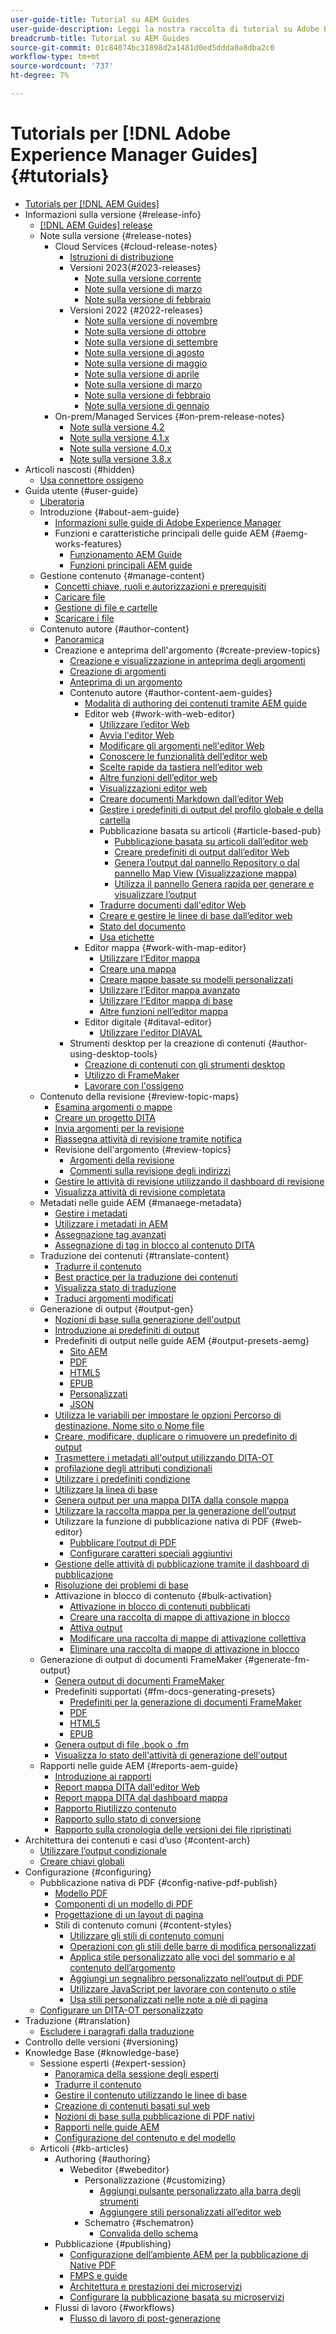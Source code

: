 ```yaml
---
user-guide-title: Tutorial su AEM Guides
user-guide-description: Leggi la nostra raccolta di tutorial su Adobe Experience Manager Guides.
breadcrumb-title: Tutorial su AEM Guides
source-git-commit: 01c84074bc31898d2a1481d0ed5ddda0a8dba2c0
workflow-type: tm+mt
source-wordcount: '737'
ht-degree: 7%

---
```



# Tutorials per [!DNL Adobe Experience Manager Guides] {#tutorials}

+ [Tutorials per [!DNL AEM Guides]](overview.md)
+ Informazioni sulla versione {#release-info}
   + [[!DNL AEM Guides] release](./release-info/latest-release-info.md)
   + Note sulla versione {#release-notes}
      + Cloud Services {#cloud-release-notes}
         + [Istruzioni di distribuzione](./release-info/deploy-xml-on-aemaacs.md)
         + Versioni 2023{#2023-releases}
            + [Note sulla versione corrente](./release-info/release-notes-2023.4.0.md)
            + [Note sulla versione di marzo](./release-info/release-notes-2023.3.0.md)
            + [Note sulla versione di febbraio](./release-info/release-notes-2023.2.0.md)
         + Versioni 2022 {#2022-releases}
            + [Note sulla versione di novembre](./release-info/release-notes-2022.11.0.md)
            + [Note sulla versione di ottobre](./release-info/release-notes-2022.10.0.md)
            + [Note sulla versione di settembre](./release-info/release-notes-2022.9.0.md)
            + [Note sulla versione di agosto](./release-info/release-notes-2022.8.0.md)
            + [Note sulla versione di maggio](./release-info/release-notes-2022.5.0.md)
            + [Note sulla versione di aprile](./release-info/release-notes-2022.4.0.md)
            + [Note sulla versione di marzo](./release-info/release-notes-2022.3.0.md)
            + [Note sulla versione di febbraio](./release-info/release-notes-2022.2.0.md)
            + [Note sulla versione di gennaio](./release-info/release-notes-2022.1.0.md)
      + On-prem/Managed Services {#on-prem-release-notes}
         + [Note sulla versione 4.2](./release-info/release-notes-4.2.md)
         + [Note sulla versione 4.1.x](./release-info/release-notes-4.1.md)
         + [Note sulla versione 4.0.x](https://helpx.adobe.com/xml-documentation-for-experience-manager/release-note/release-notes-xml-documentation-solution-4-0.html)
         + [Note sulla versione 3.8.x](https://helpx.adobe.com/xml-documentation-for-experience-manager/release-note/release-notes-xml-documentation-solution-3-8.html)
+ Articoli nascosti {#hidden}
   + [Usa connettore ossigeno](./oxygen-connector/use-aem-connector.md)
+ Guida utente {#user-guide}
   + [Liberatoria](./user-guide/rebranding-disclaimer.md)
   + Introduzione {#about-aem-guide}
      + [Informazioni sulle guide di Adobe Experience Manager](./user-guide/intro.md)
      + Funzioni e caratteristiche principali delle guide AEM {#aemg-works-features}
         + [Funzionamento AEM Guide](./user-guide/intro-how-dxml-works.md)
         + [Funzioni principali AEM guide](./user-guide/intro-dxml-features.md)
   + Gestione contenuto {#manage-content}
      + [Concetti chiave, ruoli e autorizzazioni e prerequisiti](./user-guide/authoring.md)
      + [Caricare file](./user-guide/authoring-upload-existing-files.md)
      + [Gestione di file e cartelle](./user-guide/authoring-file-management.md)
      + [Scaricare i file](./user-guide/authoring-download-assets.md)
   + Contenuto autore {#author-content}
      + [Panoramica](./user-guide/authoring-content.md)
      + Creazione e anteprima dell&#39;argomento {#create-preview-topics}
         + [Creazione e visualizzazione in anteprima degli argomenti](./user-guide/create-preview-topics.md)
         + [Creazione di argomenti](./user-guide/web-editor-create-topics.md)
         + [Anteprima di un argomento](./user-guide/web-editor-preview-topics.md)
         + Contenuto autore {#author-content-aem-guides}
            + [Modalità di authoring dei contenuti tramite AEM guide](./user-guide/authoring-content-xml-doc.md)
            + Editor web {#work-with-web-editor}
               + [Utilizzare l’editor Web](./user-guide/web-editor.md)
               + [Avvia l&#39;editor Web](./user-guide/web-editor-launch-editor.md)
               + [Modificare gli argomenti nell&#39;editor Web](./user-guide/web-editor-edit-topics.md)
               + [Conoscere le funzionalità dell’editor web](./user-guide/web-editor-features.md)
               + [Scelte rapide da tastiera nell’editor web](./user-guide/web-editor-keyboard-shortcuts.md)
               + [Altre funzioni dell’editor web](./user-guide/web-editor-other-features.md)
               + [Visualizzazioni editor web](./user-guide/web-editor-views.md)
               + [Creare documenti Markdown dall’editor Web](./user-guide/web-editor-markdown-topic.md)
               + [Gestire i predefiniti di output del profilo globale e della cartella](./user-guide/web-editor-manage-output-presets.md)
               + Pubblicazione basata su articoli {#article-based-pub}
                  + [Pubblicazione basata su articoli dall’editor web](./user-guide/web-editor-article-publishing.md)
                  + [Creare predefiniti di output dall’editor Web](./user-guide/web-editor-article-publishing-presets.md)
                  + [Genera l’output dal pannello Repository o dal pannello Map View (Visualizzazione mappa)](./user-guide/web-editor-article-publishing-output.md)
                  + [Utilizza il pannello Genera rapida per generare e visualizzare l’output](./user-guide/web-editor-quick-generate-panel.md)
               + [Tradurre documenti dall&#39;editor Web](./user-guide/translate-documents-web-editor.md)
               + [Creare e gestire le linee di base dall’editor web](./user-guide/web-editor-baseline.md)
               + [Stato del documento](./user-guide/web-editor-document-states.md)
               + [Usa etichette](./user-guide/web-editor-use-label.md)
            + Editor mappa {#work-with-map-editor}
               + [Utilizzare l’Editor mappa](./user-guide/map-editor.md)
               + [Creare una mappa](./user-guide/map-editor-create-map.md)
               + [Creare mappe basate su modelli personalizzati](./user-guide/create-maps-customized-templates.md)
               + [Utilizzare l’Editor mappa avanzato](./user-guide/map-editor-advanced-map-editor.md)
               + [Utilizzare l&#39;Editor mappa di base](./user-guide/map-editor-basic-map-editor.md)
               + [Altre funzioni nell’editor mappa](./user-guide/map-editor-other-features.md)
            + Editor digitale {#ditaval-editor}
               + [Utilizzare l&#39;editor DIAVAL](./user-guide/id17C5E0U0OQE.md)
         + Strumenti desktop per la creazione di contenuti {#author-using-desktop-tools}
            + [Creazione di contenuti con gli strumenti desktop](./user-guide/author-desktop-tools.md)
            + [Utilizzo di FrameMaker](./user-guide/author-desktop-framemaker.md)
            + [Lavorare con l&#39;ossigeno](./user-guide/author-desktop-oxygen.md)
   + Contenuto della revisione {#review-topic-maps}
      + [Esamina argomenti o mappe](./user-guide/review.md)
      + [Creare un progetto DITA](./user-guide/authoring-create-dita-project.md)
      + [Invia argomenti per la revisione](./user-guide/review-send-topics-for-review.md)
      + [Riassegna attività di revisione tramite notifica](./user-guide/reassign-review-using-notification.md)
      + Revisione dell&#39;argomento {#review-topics}
         + [Argomenti della revisione](./user-guide/review-topics.md)
         + [Commenti sulla revisione degli indirizzi](./user-guide/review-address-review-comments.md)
      + [Gestire le attività di revisione utilizzando il dashboard di revisione](./user-guide/review-manage-tasks-review-dashboard.md)
      + [Visualizza attività di revisione completata](./user-guide/review-view-completed-task.md)
   + Metadati nelle guide AEM {#manaege-metadata}
      + [Gestire i metadati](./user-guide/manage-metadata.md)
      + [Utilizzare i metadati in AEM](./user-guide/metadata-dita.md)
      + [Assegnazione tag avanzati](./user-guide/web-editor-smart-tagging.md)
      + [Assegnazione di tag in blocco al contenuto DITA](./user-guide/map-editor-bulk-tagging.md)
   + Traduzione dei contenuti {#translate-content}
      + [Tradurre il contenuto](./user-guide/translation.md)
      + [Best practice per la traduzione dei contenuti](./user-guide/translation-first-time.md)
      + [Visualizza stato di traduzione](./user-guide/translation-view-trans-state-6234.md)
      + [Traduci argomenti modificati](./user-guide/translation-modified-topics-6234.md)
   + Generazione di output {#output-gen}
      + [Nozioni di base sulla generazione dell&#39;output](./user-guide/generate-output.md)
      + [Introduzione ai predefiniti di output](./user-guide/generate-output-understand-presets.md)
      + Predefiniti di output nelle guide AEM {#output-presets-aemg}
         + [Sito AEM](./user-guide/generate-output-aem-site.md)
         + [PDF](./user-guide/generate-output-pdf.md)
         + [HTML5](./user-guide/generate-output-html5.md)
         + [EPUB](./user-guide/generate-output-epub.md)
         + [Personalizzati](./user-guide/generate-output-custom.md)
         + [JSON](./user-guide/generate-output-json.md)
      + [Utilizza le variabili per impostare le opzioni Percorso di destinazione, Nome sito o Nome file](./user-guide/generate-output-use-variables.md)
      + [Creare, modificare, duplicare o rimuovere un predefinito di output](./user-guide/generate-output-create-edit-preset.md)
      + [Trasmettere i metadati all&#39;output utilizzando DITA-OT](./user-guide/pass-metadata-dita-ot.md)
      + [profilazione degli attributi condizionali](./user-guide/generate-output-conditional-attribute-profiling.md)
      + [Utilizzare i predefiniti condizione](./user-guide/generate-output-use-condition-presets.md)
      + [Utilizzare la linea di base](./user-guide/generate-output-use-baseline-for-publishing.md)
      + [Genera output per una mappa DITA dalla console mappa](./user-guide/generate-output-for-a-dita-map.md)
      + [Utilizzare la raccolta mappa per la generazione dell&#39;output](./user-guide/generate-output-use-map-collection-output-generation.md)
      + Utilizzare la funzione di pubblicazione nativa di PDF {#web-editor}
         + [Pubblicare l’output di PDF](./web-editor/native-pdf-web-editor.md)
         + [Configurare caratteri speciali aggiuntivi](./web-editor/configure-additional-special-characters.md)
      + [Gestione delle attività di pubblicazione tramite il dashboard di pubblicazione](./user-guide/generate-output-publish-dashboard.md)
      + [Risoluzione dei problemi di base](./user-guide/generate-output-basic-troubleshooting.md)
      + Attivazione in blocco di contenuto {#bulk-activation}
         + [Attivazione in blocco di contenuti pubblicati](./user-guide/conf-bulk-activation.md)
         + [Creare una raccolta di mappe di attivazione in blocco](./user-guide/conf-bulk-activation-create-map-collection.md)
         + [Attiva output](./user-guide/conf-bulk-activation-publish-map-collection.md)
         + [Modificare una raccolta di mappe di attivazione collettiva](./user-guide/conf-bulk-activation-edit-map-collection.md)
         + [Eliminare una raccolta di mappe di attivazione in blocco](./user-guide/conf-bulk-activation-delete-map-collection.md)
   + Generazione di output di documenti FrameMaker {#generate-fm-output}
      + [Genera output di documenti FrameMaker](./user-guide/fm-output-generatation.md)
      + Predefiniti supportati {#fm-docs-generating-presets}
         + [Predefiniti per la generazione di documenti FrameMaker](./user-guide/fm-output-understand-presets.md)
         + [PDF](./user-guide/fm-output-pdf-preset.md)
         + [HTML5](./user-guide/fm-output-html5-preset.md)
         + [EPUB](./user-guide/fm-output-epub-preset.md)
      + [Genera output di file .book o .fm](./user-guide/fm-output-generate.md)
      + [Visualizza lo stato dell&#39;attività di generazione dell&#39;output](./user-guide/fm-output-view-status.md)
   + Rapporti nelle guide AEM {#reports-aem-guide}
      + [Introduzione ai rapporti](./user-guide/reports-intro.md)
      + [Report mappa DITA dall&#39;editor Web](./user-guide/reports-web-editor.md)
      + [Report mappa DITA dal dashboard mappa](./user-guide/reports-ditamap.md)
      + [Rapporto Riutilizzo contenuto](./user-guide/reports-content-reuse.md)
      + [Rapporto sullo stato di conversione](./user-guide/reports-convertion-status.md)
      + [Rapporto sulla cronologia delle versioni dei file ripristinati](./user-guide/reports-reverted-file-version-history.md)
+ Architettura dei contenuti e casi d’uso {#content-arch}
   + [Utilizzare l’output condizionale](./content-architecture/create-and-use-conditions.md)
   + [Creare chiavi globali](./content-architecture/create-global-keys.md)
+ Configurazione {#configuring}
   + Pubblicazione nativa di PDF {#config-native-pdf-publish}
      + [Modello PDF](./native-pdf/pdf-template.md)
      + [Componenti di un modello di PDF](./native-pdf/components-pdf-template.md)
      + [Progettazione di un layout di pagina](./native-pdf/design-page-layout.md)
      + Stili di contenuto comuni {#content-styles}
         + [Utilizzare gli stili di contenuto comuni](./native-pdf/stylesheet.md)
         + [Operazioni con gli stili delle barre di modifica personalizzati](./native-pdf/change-bar-style.md)
         + [Applica stile personalizzato alle voci del sommario e al contenuto dell’argomento](./native-pdf/custom-style-toc.md)
         + [Aggiungi un segnalibro personalizzato nell’output di PDF](./native-pdf/add-custom-bookmark.md)
         + [Utilizzare JavaScript per lavorare con contenuto o stile](./native-pdf/use-javascript-content-style.md)
         + [Usa stili personalizzati nelle note a piè di pagina](./native-pdf/footnote-number-style.md)
   + [Configurare un DITA-OT personalizzato](./configuring/setup-a-custom-dita-ot.md)
+ Traduzione {#translation}
   + [Escludere i paragrafi dalla traduzione](./translation/exclude-paragraphs-from-translation.md)
+ Controllo delle versioni {#versioning}
+ Knowledge Base {#knowledge-base}
   + Sessione esperti {#expert-session}
      + [Panoramica della sessione degli esperti](./knowledge-base/expert-sessions/expert-session.md)
      + [Tradurre il contenuto](./knowledge-base/expert-sessions/translating-content-using-aem-guides-oct22.md)
      + [Gestire il contenuto utilizzando le linee di base](./knowledge-base/expert-sessions/baselines-dec22.md)
      + [Creazione di contenuti basati sul web](./knowledge-base/expert-sessions/webbased-authoring-jan2023.md)
      + [Nozioni di base sulla pubblicazione di PDF nativi](./knowledge-base/expert-sessions/native-pdf-publishing-essentials-feb23.md)
      + [Rapporti nelle guide AEM](./knowledge-base/expert-sessions/basic-reports-mar2023.md)
      + [Configurazione del contenuto e del modello](./knowledge-base/expert-sessions/content-and-template-setup-apr2023.md)
   + Articoli {#kb-articles}
      + Authoring {#authoring}
         + Webeditor {#webeditor}
            + Personalizzazione {#customizing}
               + [Aggiungi pulsante personalizzato alla barra degli strumenti](./knowledge-base/kb-articles/authoring/webeditor/customization/add-custom-button-to-webeditor-toolbar.md)
               + [Aggiungere stili personalizzati all’editor web](./knowledge-base/kb-articles/authoring/webeditor/customization/add-custom-styles-to-webeditor.md)
            + Schematro {#schematron}
               + [Convalida dello schema](./knowledge-base/kb-articles/authoring/webeditor/schematron/vailidating-with-schematron.md)
      + Pubblicazione {#publishing}
         + [Configurazione dell’ambiente AEM per la pubblicazione di Native PDF](./knowledge-base/kb-articles/publishing/configuring-aem-environment-for-native-pdf-publishing.md)
         + [FMPS e guide](./knowledge-base/kb-articles/publishing/fmpsandguides.md)
         + [Architettura e prestazioni dei microservizi](./knowledge-base/publishing/publish-microservice-architecture-and-performance.md)
         + [Configurare la pubblicazione basata su microservizi](./knowledge-base/publishing/configure-microservices.md)
      + Flussi di lavoro {#workflows}
         + [Flusso di lavoro di post-generazione](./knowledge-base/kb-articles/workflows/using-post-generation-workflow.md)